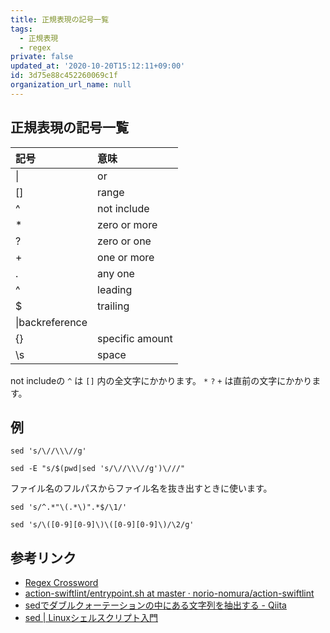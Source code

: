 ```yaml
---
title: 正規表現の記号一覧
tags:
  - 正規表現
  - regex
private: false
updated_at: '2020-10-20T15:12:11+09:00'
id: 3d75e88c452260069c1f
organization_url_name: null
---
```

## 正規表現の記号一覧

|記号|意味|
|:--|:--|
|&#124;|or|
|[]|range|
|^|not include|
|*|zero or more|
|?|zero or one|
|+|one or more|
|.|any one|
|^|leading|
|$|trailing|
|\\|backreference|
|{}|specific amount|
|\\s|space|

not includeの `^` は `[]` 内の全文字にかかります。
`*` `?` `+` は直前の文字にかかります。

## 例

```shell-session:全ての/を\/に置換する
sed 's/\//\\\//g'
```

```shell-session:カレントディレクトリのフルパスを削除する
sed -E "s/$(pwd|sed 's/\//\\\//g')\///"
```

ファイル名のフルパスからファイル名を抜き出すときに使います。

```shell-session:ダブルクォーテーション内の文字列を\1に抽出する
sed 's/^.*"\(.*\)".*$/\1/'
```

```shell-session:全ての4桁の数字の上2桁を削除する
sed 's/\([0-9][0-9]\)\([0-9][0-9]\)/\2/g'
```

## 参考リンク

- [Regex Crossword](https://regexcrossword.com/)
- [action-swiftlint/entrypoint.sh at master · norio-nomura/action-swiftlint](https://github.com/norio-nomura/action-swiftlint/blob/master/entrypoint.sh)
- [sedでダブルクォーテーションの中にある文字列を抽出する - Qiita](https://qiita.com/teru__san/items/fe89c4f37633b6841ce0)
- [sed | Linuxシェルスクリプト入門](http://shell.prognavi.com/sed/)
